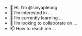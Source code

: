 - 👋 Hi, I’m @sinyapleong
- 👀 I’m interested in ...
- 🌱 I’m currently learning ...
- 💞️ I’m looking to collaborate on ...
- 📫 How to reach me ...

<!---
sinyapleong/sinyapleong is a ✨ special ✨ repository because its `README.md` (this file) appears on your GitHub profile.
You can click the Preview link to take a look at your changes.
--->
